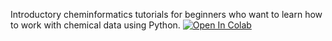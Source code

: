 Introductory cheminformatics tutorials for beginners who want to learn how to work with chemical data using Python.
[![Open In Colab](https://colab.research.google.com/assets/colab-badge.svg)](https://colab.research.google.com/github/sofia-sunny/Introductory_Tutorials/blob/main/substructure_search.ipynb)

